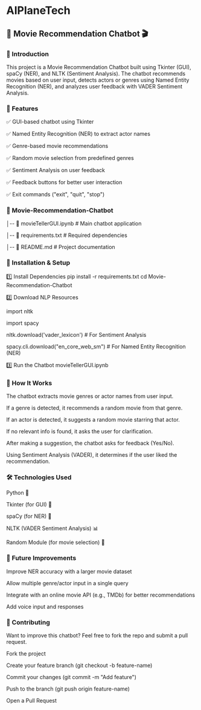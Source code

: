 # AIPlaneTech

## 📌 Movie Recommendation Chatbot 🎬

### 🌟 Introduction

This project is a Movie Recommendation Chatbot built using Tkinter (GUI), spaCy (NER), and NLTK (Sentiment Analysis). The chatbot recommends movies based on user input, detects actors or genres using Named Entity Recognition (NER), and analyzes user feedback with VADER Sentiment Analysis.

### 🚀 Features

✅ GUI-based chatbot using Tkinter

✅ Named Entity Recognition (NER) to extract actor names

✅ Genre-based movie recommendations

✅ Random movie selection from predefined genres

✅ Sentiment Analysis on user feedback

✅ Feedback buttons for better user interaction

✅ Exit commands ("exit", "quit", "stop")


### 📂 Movie-Recommendation-Chatbot

│-- 📜 movieTellerGUI.ipynb                  # Main chatbot application

│-- 📜 requirements.txt          # Required dependencies

│-- 📜 README.md                 # Project documentation


### 🔧 Installation & Setup

1️⃣ Install Dependencies
pip install -r requirements.txt
cd Movie-Recommendation-Chatbot

2️⃣ Download NLP Resources

import nltk

import spacy

nltk.download('vader_lexicon')  # For Sentiment Analysis

spacy.cli.download("en_core_web_sm")  # For Named Entity Recognition (NER)

3️⃣  Run the Chatbot
movieTellerGUI.ipynb 


### 📜 How It Works

The chatbot extracts movie genres or actor names from user input.

If a genre is detected, it recommends a random movie from that genre.

If an actor is detected, it suggests a random movie starring that actor.

If no relevant info is found, it asks the user for clarification.

After making a suggestion, the chatbot asks for feedback (Yes/No).

Using Sentiment Analysis (VADER), it determines if the user liked the recommendation.


### 🛠 Technologies Used

Python 🐍

Tkinter (for GUI) 🎨

spaCy (for NER) 🤖

NLTK (VADER Sentiment Analysis) 📊

Random Module (for movie selection) 🎲


### 🔮 Future Improvements

Improve NER accuracy with a larger movie dataset

Allow multiple genre/actor input in a single query

Integrate with an online movie API (e.g., TMDb) for better recommendations

Add voice input and responses


### 🤝 Contributing

Want to improve this chatbot? Feel free to fork the repo and submit a pull request.

Fork the project

Create your feature branch (git checkout -b feature-name)

Commit your changes (git commit -m "Add feature")

Push to the branch (git push origin feature-name)

Open a Pull Request
